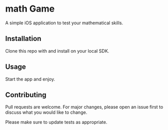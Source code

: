 # math Game

A simple iOS application to test your mathematical skills.

## Installation

Clone this repo with and install on your local SDK.


## Usage

Start the app and enjoy.

## Contributing
Pull requests are welcome. For major changes, please open an issue first to discuss what you would like to change.

Please make sure to update tests as appropriate.
